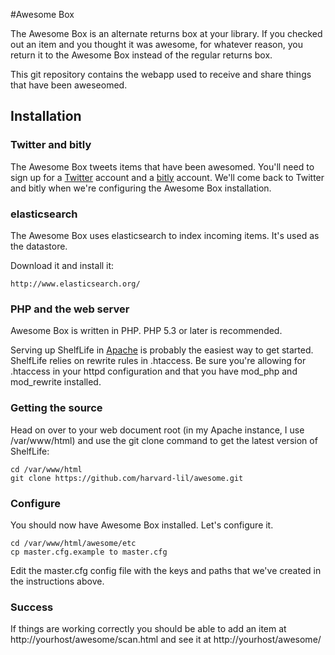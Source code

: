 #Awesome Box

The Awesome Box is an alternate returns box at your library. If you checked out an item and you thought it was awesome, for whatever reason, you return it to the Awesome Box instead of the regular returns box.

This git repository contains the webapp used to receive and share things that have been aweseomed.

## Installation

### Twitter and bitly

The Awesome Box tweets items that have been awesomed. You'll need to sign up for a [Twitter](http://twitter.com) account and a [bitly](https://bitly.com/) account. We'll come back to Twitter and bitly when we're configuring the Awesome Box installation.

### elasticsearch

The Awesome Box uses elasticsearch to index incoming items. It's used as the datastore. 

Download it and install it:

    http://www.elasticsearch.org/

### PHP and the web server

Awesome Box is written in PHP. PHP 5.3 or later is recommended.

Serving up ShelfLife in [Apache](http://httpd.apache.org/) is probably the easiest way to get started. ShelfLife relies on rewrite rules in .htaccess. Be sure you're allowing for .htaccess in your httpd configuration and that you have mod_php and mod_rewrite installed.

### Getting the source

Head on over to your web document root (in my Apache instance, I use /var/www/html) and use the git clone command to get the latest version of ShelfLife:

    cd /var/www/html
    git clone https://github.com/harvard-lil/awesome.git

### Configure

You should now have Awesome Box installed. Let's configure it.

    cd /var/www/html/awesome/etc
    cp master.cfg.example to master.cfg

Edit the master.cfg config file with the keys and paths that we've created in the instructions above.

### Success

If things are working correctly you should be able to add an item at http://yourhost/awesome/scan.html and see it at http://yourhost/awesome/
